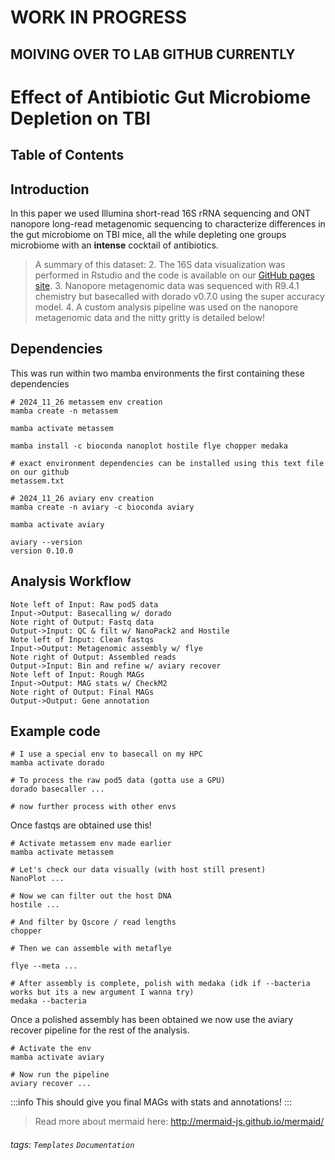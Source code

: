 # WORK IN PROGRESS
## MOIVING OVER TO LAB GITHUB CURRENTLY

Effect of Antibiotic Gut Microbiome Depletion on TBI
===

## Table of Contents

## Introduction

In this paper we used Illumina short-read 16S rRNA sequencing and ONT nanopore long-read metagenomic sequencing to characterize differences in the gut microbiome on TBI mice, all the while depleting one groups microbiome with an **intense** cocktail of antibiotics. 

>A summary of this dataset:
>2. The 16S data visualization was performed in Rstudio and the code is available on our [GitHub pages site]().
>3. Nanopore metagenomic data was sequenced with R9.4.1 chemistry but basecalled with dorado v0.7.0 using the super accuracy model.
>4. A custom analysis pipeline was used on the nanopore metagenomic data and the nitty gritty is detailed below!

Dependencies
---
This was run within two mamba environments the first containing these dependencies
```
# 2024_11_26 metassem env creation
mamba create -n metassem

mamba activate metassem

mamba install -c bioconda nanoplot hostile flye chopper medaka

# exact environment dependencies can be installed using this text file on our github
metassem.txt
```
```
# 2024_11_26 aviary env creation
mamba create -n aviary -c bioconda aviary

mamba activate aviary

aviary --version
version 0.10.0
```

Analysis Workflow
---
```sequence
Note left of Input: Raw pod5 data
Input->Output: Basecalling w/ dorado
Note right of Output: Fastq data
Output->Input: QC & filt w/ NanoPack2 and Hostile
Note left of Input: Clean fastqs
Input->Output: Metagenomic assembly w/ flye
Note right of Output: Assembled reads
Output->Input: Bin and refine w/ aviary recover
Note left of Input: Rough MAGs
Input->Output: MAG stats w/ CheckM2
Note right of Output: Final MAGs
Output->Output: Gene annotation
```

Example code
---
```
# I use a special env to basecall on my HPC
mamba activate dorado

# To process the raw pod5 data (gotta use a GPU)
dorado basecaller ...

# now further process with other envs
```

Once fastqs are obtained use this!
```
# Activate metassem env made earlier
mamba activate metassem

# Let's check our data visually (with host still present)
NanoPlot ...

# Now we can filter out the host DNA
hostile ...

# And filter by Qscore / read lengths
chopper

# Then we can assemble with metaflye

flye --meta ...

# After assembly is complete, polish with medaka (idk if --bacteria works but its a new argument I wanna try)
medaka --bacteria
```

Once a polished assembly has been obtained we now use the aviary recover pipeline for the rest of the analysis.
```
# Activate the env
mamba activate aviary

# Now run the pipeline
aviary recover ...
```

:::info
This should give you final MAGs with stats and annotations!
:::

> Read more about mermaid here: http://mermaid-js.github.io/mermaid/
> 
###### tags: `Templates` `Documentation`



